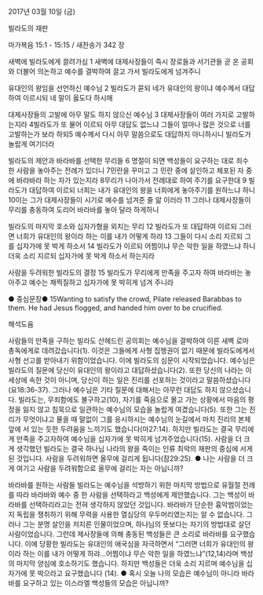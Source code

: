 2017년 03월 10일 (금)

빌라도의 재판



마가복음 15:1 - 15:15 / 새찬송가 342 장

새벽에 빌라도에게 끌려가심
1 새벽에 대제사장들이 즉시 장로들과 서기관들 곧 온 공회와 더불어 의논하고 예수를 결박하여 끌고 가서 빌라도에게 넘겨주니

유대인의 왕임을 선언하신 예수님
2 빌라도가 묻되 네가 유대인의 왕이냐 예수께서 대답하여 이르시되 네 말이 옳도다 하시매

대제사장들의 고발에 아무 말도 하지 않으신 예수님
3 대제사장들이 여러 가지로 고발하는지라 4빌라도가 또 물어 이르되 아무 대답도 없느냐 그들이 얼마나 많은 것으로 너를 고발하는가 보라 하되5
예수께서 다시 아무 말씀으로도 대답하지 아니하시니 빌라도가 놀랍게 여기더라 

빌라도의 제안과 바라바를 선택한 무리들
6 명절이 되면 백성들이 요구하는 대로 죄수 한 사람을 놓아주는 전례가 있더니 7민란을 꾸미고 그 민란 중에 살인하고 체포된 자 중에 바라바라 하는 자가 있는지라 8무리가 나아가서 전례대로 하여 주기를 요구한대 9
빌라도가 대답하여 이르되 너희는 내가 유대인의 왕을 너희에게 놓아주기를 원하느냐 하니 10이는 그가 대제사장들이 시기로 예수를 넘겨준 줄 앎 이러라 11 그러나 대제사장들이 무리를 충동하여 도리어 바라바를 놓아 달라 하게하니

빌라도의 마지막 호소와 십자가형을 외치는 무리
12 빌라도가 또 대답하여 이르되 그러면 너희가 유대인의 왕이라 하는 이를 내가 어떻게 하랴 13 그들이 다시 소리 지르되 그를 십자가에 못 박게 하소서 14 빌라도가 이르되 어찜이냐 무슨 악한 일을 하였느냐 하니 더욱 소리 지르되 십자가에 못 박게 하소서 하는지라

사람을 두려워한 빌라도의 결정
15 빌라도가 무리에게 만족을 주고자 하여 바라바는 놓아주고 예수는 채찍질하고 십자가에 못 박히게 넘겨 주니라

● 중심문장● 15Wanting to satisfy the crowd, Pilate released Barabbas to them. He had Jesus flogged, and handed him over to be crucified.

해석도움





사람들의 만족을 구하는 빌라도
산헤드린 공의회는 예수님을 결박하여 이른 새벽 로마 총독에게로 데려갔습니다(1). 이것은 그들에게 사형 집행권이 없기 때문에 빌라도에게서 사형 선고를 받아내기 위함이었습니다. 이에 빌라도의 심문이 시작되었습니다. 예수님은 빌라도의 질문에 당신이 유대인의 왕이라고 대답하셨습니다(2). 또한 당신의 나라는 이 세상에 속한 것이 아니며, 당신이 하는 일은 진리를 선포하는 것이라고 말씀하셨습니다(요18:36-37). 그러나 예수님은 기타 질문에 대해서는 아무런 대답도 하지 않으셨습니다. 빌라도는, 무죄함에도 불구하고(10), 자기를 죽음으로 몰고 가는 상황에서 마음의 평정을 잃지 않고 침묵으로 일관하는 예수님의 모습을 놀랍게 여겼습니다(5). 또한 그는 진리가 무엇이냐고 물을 때 말없이 그를 응시하시는 예수님의 눈길에서 마치 진리의 본체 앞에 서 있는 듯한 두려움을 느끼기도 했습니다(마27:14). 하지만 빌라도는 결국 무리에게 만족을 주고자하여 예수님을 십자가에 못 박히게 넘겨주었습니다(15). 사람을 더 크게 생각했던 빌라도는 결국 하나님 나라의 왕을 죽이는 인류 최악의 재판의 중심에 서게 된 것입니다. 사람을 두려워하면 올무에 걸리게 됩니다(잠29:25).
● 나는 사람을 더 크게 여기고 사람을 두려워함으로 올무에 걸리는 자는 아닙니까?

바라바를 원하는 사람들
빌라도는 예수님을 석방하기 위한 마지막 방법으로 유월절 전례를 따라 바라바와 예수 중 한 사람을 선택하라고 백성에게 제안했습니다. 그는 백성이 바라바를 선택하리라고는 전혀 생각하지 않았던 것입니다. 바라바가 단순한 흉악범이었는지 독립을 쟁취하기 위해 무력을 사용한 열심당의 우두머리였는지는 알 수 없습니다. 그러나 그는 분명 살인을 저지른 인물이었으며, 하나님의 뜻보다는 자기의 방법대로 살던 사람이었습니다. 그런데 제사장들에 의해 충동된 백성들은 큰 소리로 바라바를 요구했습니다. 이에 당황한 빌라도는 유대인의 애국심을 자극하면서 “그러면 너희가 유대인의 왕이라 하는 이를 내가 어떻게 하랴…어찜이냐 무슨 악한 일을 하였느냐”(12,14)라며 백성의 마지막 양심에 호소하기도 했습니다. 하지만 백성들은 더욱 소리 지르며 예수님을 십자가에 못 박으라고 요구했습니다 (14).
● 혹시 오늘 나의 모습은 예수님이 아니라 바라바를 요구하고 있는 이스라엘 백성들의 모습은 아닙니까?